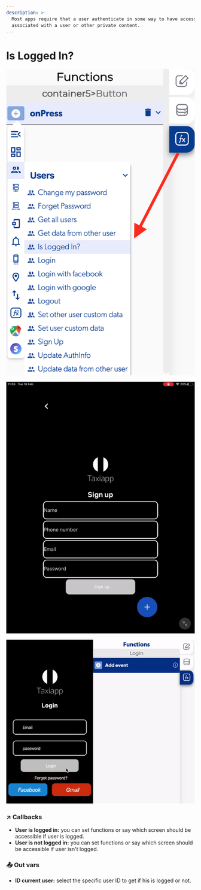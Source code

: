 ```yaml
---
description: >-
  Most apps require that a user authenticate in some way to have access to data
  associated with a user or other private content.
---
```


# Is Logged In?

![](../../../.gitbook/assets/captura-de-pantalla-2020-02-10-a-la-s-10.40.34.png)

![](../../../.gitbook/assets/ezgif.com-video-to-gif-3.gif)

![](../../../.gitbook/assets/ezgif.com-video-to-gif-15.gif)



### ↗ Callbacks <a id="entry-vars"></a>

* **User is logged in:** you can set functions or say which screen should be accessible if user is logged.
* **User is not logged in:** you can set functions or say which screen should be accessible if user isn't logged.

### 📤 Out vars <a id="entry-vars"></a>

* **ID current user:** select the specific user ID to get if his is logged or not.



